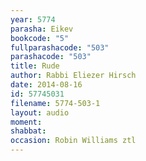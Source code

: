 ```yaml
---
year: 5774
parasha: Eikev
bookcode: "5"
fullparashacode: "503"
parashacode: "503"
title: Rude
author: Rabbi Eliezer Hirsch
date: 2014-08-16
id: 57745031
filename: 5774-503-1
layout: audio
moment: 
shabbat: 
occasion: Robin Williams ztl
---
```

